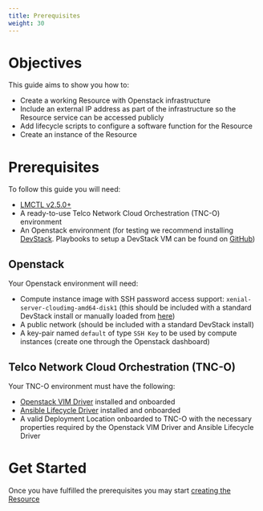 ```yaml
---
title: Prerequisites
weight: 30
---
```


# Objectives

This guide aims to show you how to: 

- Create a working Resource with Openstack infrastructure
- Include an external IP address as part of the infrastructure so the Resource service can be accessed publicly
- Add lifecycle scripts to configure a software function for the Resource
- Create an instance of the Resource

# Prerequisites

To follow this guide you will need: 

- [LMCTL v2.5.0+](/reference/lmctl)
- A ready-to-use Telco Network Cloud Orchestration (TNC-O) environment
- An Openstack environment (for testing we recommend installing [DevStack](https://docs.openstack.org/devstack/latest/). Playbooks to setup a DevStack VM can be found on [GitHub](https://github.com/accanto-systems/devstack-environment))

## Openstack

Your Openstack environment will need:

- Compute instance image with SSH password access support: `xenial-server-cloudimg-amd64-disk1` (this should be included with a standard DevStack install or manually loaded from [here](https://docs.openstack.org/image-guide/obtain-images.html#ubuntu))
- A public network (should be included with a standard DevStack install)
- A key-pair named `default` of type `SSH Key` to be used by compute instances (create one through the Openstack dashboard)

## Telco Network Cloud Orchestration (TNC-O)

Your TNC-O environment must have the following: 

- [Openstack VIM Driver](https://github.com/accanto-systems/openstack-vim-driver) installed and onboarded
- [Ansible Lifecycle Driver](https://github.com/accanto-systems/ansible-lifecycle-driver) installed and onboarded
- A valid Deployment Location onboarded to TNC-O with the necessary properties required by the Openstack VIM Driver and Ansible Lifecycle Driver

# Get Started

Once you have fulfilled the prerequisites you may start [creating the Resource](/user-guides/resource-engineering/resource-packages/brent/basic-resource/creating-resource)